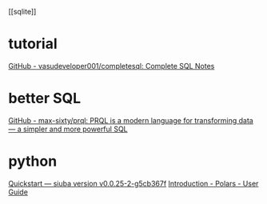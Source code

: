 [[sqlite]]
# tutorial
[GitHub - vasudeveloper001/completesql: Complete SQL Notes](https://github.com/vasudeveloper001/completesql)
# better SQL
[GitHub - max-sixty/prql: PRQL is a modern language for transforming data — a simpler and more powerful SQL](https://github.com/max-sixty/prql)
# python
[Quickstart — siuba version v0.0.25-2-g5cb367f](https://siuba.readthedocs.io/en/latest/intro.html#Quickstart)
[Introduction - Polars - User Guide](https://pola-rs.github.io/polars-book/user-guide/introduction.html)